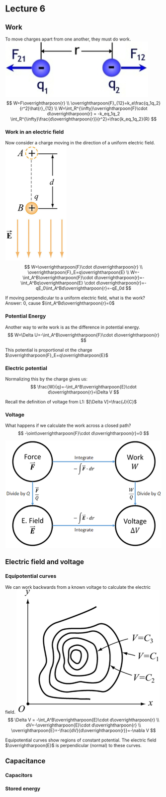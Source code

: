 # Lecture 6

## Work
To move charges apart from one another, they must do work.
![work](work.png)
$$
    W=F\overrightharpoon{r} \\
    \overrightharpoon{F}_{12}=k_e\frac{q_1q_2}{r^2}\hat{r}_{12} \\
    W=\int_R^{\infty}\overrightharpoon{F}\cdot d\overrightharpoon{r} = -k_eq_1q_2
    \int_R^{\infty}\frac{d\overrightharpoon{r}}{r^2}=\frac{k_eq_1q_2}{R}
$$

### Work in an electric field
Now consider a charge moving in the direction of a uniform electric field.
![el](elwork.png)
$$
    W=\overrightharpoon{F}\cdot d\overrightharpoon{r} \\
    \overrightharpoon{F}_E=q\overrightharpoon{E} \\
    W=-\int_A^B\overrightharpoon{F}\cdot d\overrightharpoon{r}=-\int_A^Bq\overrightharpoon{E}
    \cdot d\overrightharpoon{r}=-qE_0\int_A^Bd\overrightharpoon{r}=-qE_0d
$$

If moving perpendicular to a uniform electric field, what is the work?
Answer: 0, cause $\int_A^Bd\overrightharpoon{r}=0$

### Potential Energy
Another way to write work is as the difference in potential energy.
$$
W=\Delta U=-\int_A^B\overrightharpoon{F}\cdot d\overrightharpoon{r}
$$

This potential is proportional ot the charge $\overrightharpoon{F}_E=q\overrightharpoon{E}$

### Electric potential
Normalizing this by the charge gives us:
$$
    \frac{W}{q}=-\int_A^B\overrightharpoon{E}\cdot d\overrightharpoon{r}=\Delta V
$$

Recall the definition of voltage from L1: $[\Delta V]=\frac{J}{C}$

### Voltage
What happens if we calculate the work across a closed path?
$$
    -\oint\overrightharpoon{F}\cdot d\overrightharpoon{r}=0
$$

![matrix](matr.png)

## Electric field and voltage

### Equipotential curves
We can work backwards from a known voltage to calculate the electric field.
![equipo](equ.png)
$$
    \Delta V = -\int_A^B\overrightharpoon{E}\cdot d\overrightharpoon{r} \\
    dV=-\overrightharpoon{E}\cdot d\overrightharpoon{r} \\
    \overrightharpoon{E}=-\frac{dV}{d\overrightharpoon{r}}=-\nabla V
$$

Equipotential curves show regions of constant potential.
The electric field $\overrightharpoon{E}$ is perpendicular (normal) to these curves.

## Capacitance

### Capacitors

### Stored energy